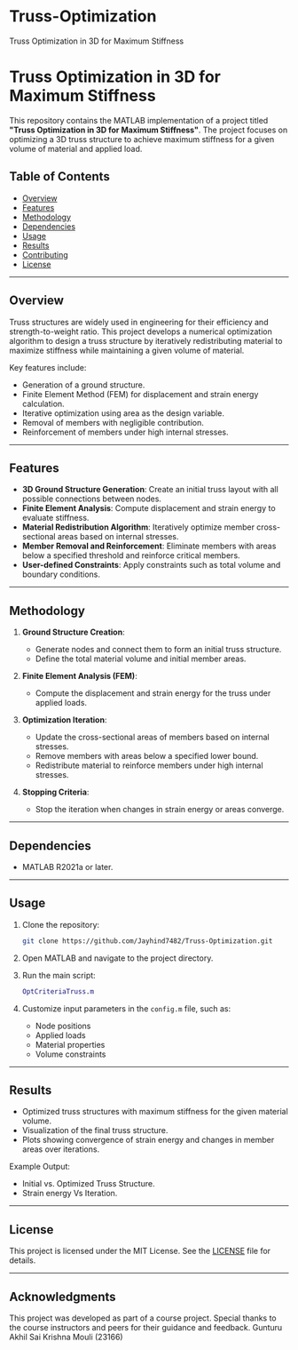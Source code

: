 # Truss-Optimization
Truss Optimization in 3D for Maximum Stiffness
# Truss Optimization in 3D for Maximum Stiffness

This repository contains the MATLAB implementation of a project titled **"Truss Optimization in 3D for Maximum Stiffness"**. The project focuses on optimizing a 3D truss structure to achieve maximum stiffness for a given volume of material and applied load.

## Table of Contents
- [Overview](#overview)
- [Features](#features)
- [Methodology](#methodology)
- [Dependencies](#dependencies)
- [Usage](#usage)
- [Results](#results)
- [Contributing](#contributing)
- [License](#license)

---

## Overview
Truss structures are widely used in engineering for their efficiency and strength-to-weight ratio. This project develops a numerical optimization algorithm to design a truss structure by iteratively redistributing material to maximize stiffness while maintaining a given volume of material.

Key features include:
- Generation of a ground structure.
- Finite Element Method (FEM) for displacement and strain energy calculation.
- Iterative optimization using area as the design variable.
- Removal of members with negligible contribution.
- Reinforcement of members under high internal stresses.

---

## Features
- **3D Ground Structure Generation**: Create an initial truss layout with all possible connections between nodes.
- **Finite Element Analysis**: Compute displacement and strain energy to evaluate stiffness.
- **Material Redistribution Algorithm**: Iteratively optimize member cross-sectional areas based on internal stresses.
- **Member Removal and Reinforcement**: Eliminate members with areas below a specified threshold and reinforce critical members.
- **User-defined Constraints**: Apply constraints such as total volume and boundary conditions.

---

## Methodology
1. **Ground Structure Creation**:
   - Generate nodes and connect them to form an initial truss structure.
   - Define the total material volume and initial member areas.

2. **Finite Element Analysis (FEM)**:
   - Compute the displacement and strain energy for the truss under applied loads.

3. **Optimization Iteration**:
   - Update the cross-sectional areas of members based on internal stresses.
   - Remove members with areas below a specified lower bound.
   - Redistribute material to reinforce members under high internal stresses.

4. **Stopping Criteria**:
   - Stop the iteration when changes in strain energy or areas converge.

---

## Dependencies
- MATLAB R2021a or later.

---

## Usage
1. Clone the repository:
   ```bash
   git clone https://github.com/Jayhind7482/Truss-Optimization.git
   ```

2. Open MATLAB and navigate to the project directory.

3. Run the main script:
   ```matlab
   OptCriteriaTruss.m
   ```

4. Customize input parameters in the `config.m` file, such as:
   - Node positions
   - Applied loads
   - Material properties
   - Volume constraints

---

## Results
- Optimized truss structures with maximum stiffness for the given material volume.
- Visualization of the final truss structure.
- Plots showing convergence of strain energy and changes in member areas over iterations.

Example Output:
- Initial vs. Optimized Truss Structure.
- Strain energy Vs Iteration.

---

## License
This project is licensed under the MIT License. See the [LICENSE](LICENSE) file for details.

---

## Acknowledgments
This project was developed as part of a course project. Special thanks to the course instructors and peers for their guidance and feedback.
Gunturu Akhil Sai Krishna Mouli (23166)


